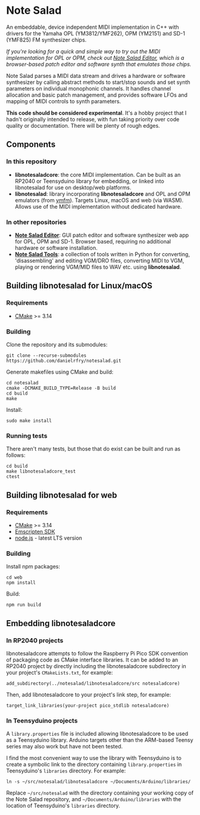 # Note Salad

An embeddable, device independent MIDI implementation in C++ with drivers for the Yamaha OPL (YM3812/YMF262), OPM (YM2151) and SD-1 (YMF825) FM synthesizer chips.

_If you're looking for a quick and simple way to try out the MIDI implementation for OPL or OPM, check out [Note Salad Editor](https://github.com/danielrfry/notesalad-editor/), which is a browser-based patch editor and software synth that emulates those chips._

Note Salad parses a MIDI data stream and drives a hardware or software synthesizer by calling abstract methods to start/stop sounds and set synth parameters on individual monophonic channels. It handles channel allocation and basic patch management, and provides software LFOs and mapping of MIDI controls to synth parameters.

**This code should be considered experimental**. It's a hobby project that I hadn't originally intended to release, with fun taking priority over code quality or documentation. There will be plenty of rough edges.

## Components

### In this repository

- **libnotesaladcore**: the core MIDI implementation. Can be built as an RP2040 or Teensyduino library for embedding, or linked into libnotesalad for use on desktop/web platforms.
- **libnotesalad**: library incorporating **libnotesaladcore** and OPL and OPM emulators (from [ymfm](https://github.com/aaronsgiles/ymfm/)). Targets Linux, macOS and web (via WASM). Allows use of the MIDI implementation without dedicated hardware.

### In other repositories

- **[Note Salad Editor](https://github.com/danielrfry/notesalad-editor/)**: GUI patch editor and software synthesizer web app for OPL, OPM and SD-1. Browser based, requiring no additional hardware or software installation.
- **[Note Salad Tools](https://github.com/danielrfry/notesalad-tools/)**: a collection of tools written in Python for converting, 'disassembling' and editing VGM/DRO files, converting MIDI to VGM, playing or rendering VGM/MID files to WAV etc. using **libnotesalad**.

## Building libnotesalad for Linux/macOS

### Requirements

- [CMake](https://cmake.org/) >= 3.14

### Building

Clone the repository and its submodules:

```
git clone --recurse-submodules https://github.com/danielrfry/notesalad.git
```

Generate makefiles using CMake and build:

```
cd notesalad
cmake -DCMAKE_BUILD_TYPE=Release -B build
cd build
make
```

Install:

```
sudo make install
```

### Running tests

There aren't many tests, but those that do exist can be built and run as follows:

```
cd build
make libnotesaladcore_test
ctest
```

## Building libnotesalad for web

### Requirements

- [CMake](https://cmake.org/) >= 3.14
- [Emscripten SDK](https://emscripten.org/)
- [node.js](https://nodejs.org/) - latest LTS version

### Building

Install npm packages:

```
cd web
npm install
```

Build:

```
npm run build
```

## Embedding libnotesaladcore

### In RP2040 projects

libnotesaladcore attempts to follow the Raspberry Pi Pico SDK convention of packaging code as CMake interface libraries. It can be added to an RP2040 project by directly including the libnotesaladcore subdirectory in your project's `CMakeLists.txt`, for example:

```
add_subdirectory(../notesalad/libnotesaladcore/src notesaladcore)
```

Then, add libnotesaladcore to your project's link step, for example:

```
target_link_libraries(your-project pico_stdlib notesaladcore)
```

### In Teensyduino projects

A `library.properties` file is included allowing libnotesaladcore to be used as a Teensyduino library. Arduino targets other than the ARM-based Teensy series may also work but have not been tested.

I find the most convenient way to use the library with Teensyduino is to create a symbolic link to the directory containing `library.properties` in Teensyduino's `libraries` directory. For example:

```
ln -s ~/src/notesalad/libnotesaladcore ~/Documents/Arduino/libraries/
```

Replace `~/src/notesalad` with the directory containing your working copy of the Note Salad repository, and `~/Documents/Arduino/libraries` with the location of Teensyduino's `libraries` directory.
